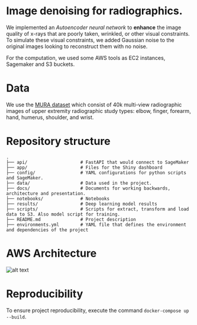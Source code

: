 # Image denoising for radiographics.
We implemented an *Autoencoder neural network* to **enhance** the image quality of x-rays that are poorly taken, wrinkled, or other visual constraints. To simulate these visual constraints, we added Gaussian noise to the original images looking to reconstruct them with no noise.

For the computation, we used some AWS tools as EC2 instances, Sagemaker and S3 buckets.

# Data
We use the [MURA dataset](https://stanfordmlgroup.github.io/competitions/mura/) which consist of 40k multi-view radiographic images of upper extremity radiographic study types: elbow, finger, forearm, hand, humerus, shoulder, and wrist. 

# Repository structure
```
.
├── api/                    # FastAPI that would connect to SageMaker
├── app/                    # Files for the Shiny dashboard
├── config/                 # YAML configurations for python scripts and SageMaker.
├── data/                   # Data used in the project.
├── docs/                   # Documents for working backwards, architecture and presentation.
├── notebooks/              # Notebooks
├── results/                # Deep learning model results
├── scripts/                # Scripts for extract, transform and load data to S3. Also model script for training.
├── README.md               # Project description
├── environments.yml        # YAML file that defines the environment and dependencies of the project 

```
# AWS Architecture
![alt text](images/Arquitectura.png)

# Reproducibility
To ensure project reproducibility, execute the command `docker-compose up --build`.
